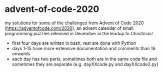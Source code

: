# advent-of-code-2020  
  
my solutions for some of the challenges from Advent of Code 2020 (https://adventofcode.com/2020), an advent calendar of small programming puzzles released in December in the leadup to Christmas!
* first four days are written in bash; rest are done with Python
* days 1-15 have more extensive documentation and comments than 16 onwards
* each day has two parts, sometimes both are in the same code file and sometimes they are separate (e.g. dayXXcode.py and dayXXcode2.py) 
